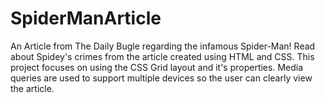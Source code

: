 # SpiderManArticle
An Article from The Daily Bugle regarding the infamous Spider-Man! Read about Spidey's crimes from the article created using HTML and CSS. This project focuses on using the CSS Grid layout and it's properties. Media queries are used to support multiple devices so the user can clearly view the article.
